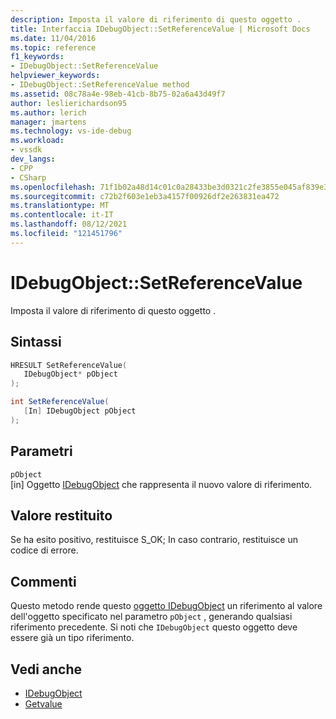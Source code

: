 ```yaml
---
description: Imposta il valore di riferimento di questo oggetto .
title: Interfaccia IDebugObject::SetReferenceValue | Microsoft Docs
ms.date: 11/04/2016
ms.topic: reference
f1_keywords:
- IDebugObject::SetReferenceValue
helpviewer_keywords:
- IDebugObject::SetReferenceValue method
ms.assetid: 08c78a4e-98eb-41cb-8b75-02a6a43d49f7
author: leslierichardson95
ms.author: lerich
manager: jmartens
ms.technology: vs-ide-debug
ms.workload:
- vssdk
dev_langs:
- CPP
- CSharp
ms.openlocfilehash: 71f1b02a48d14c01c0a28433be3d0321c2fe3855e045af839e384808be9e52a9
ms.sourcegitcommit: c72b2f603e1eb3a4157f00926df2e263831ea472
ms.translationtype: MT
ms.contentlocale: it-IT
ms.lasthandoff: 08/12/2021
ms.locfileid: "121451796"
---
```

# <a name="idebugobjectsetreferencevalue"></a>IDebugObject::SetReferenceValue
Imposta il valore di riferimento di questo oggetto .

## <a name="syntax"></a>Sintassi

```cpp
HRESULT SetReferenceValue( 
   IDebugObject* pObject
);
```

```csharp
int SetReferenceValue(
   [In] IDebugObject pObject
);
```

## <a name="parameters"></a>Parametri
`pObject`\
[in] Oggetto [IDebugObject](../../../extensibility/debugger/reference/idebugobject.md) che rappresenta il nuovo valore di riferimento.

## <a name="return-value"></a>Valore restituito
 Se ha esito positivo, restituisce S_OK; In caso contrario, restituisce un codice di errore.

## <a name="remarks"></a>Commenti
 Questo metodo rende questo [oggetto IDebugObject](../../../extensibility/debugger/reference/idebugobject.md) un riferimento al valore dell'oggetto specificato nel parametro `pObject` , generando qualsiasi riferimento precedente. Si noti che `IDebugObject` questo oggetto deve essere già un tipo riferimento.

## <a name="see-also"></a>Vedi anche
- [IDebugObject](../../../extensibility/debugger/reference/idebugobject.md)
- [Getvalue](../../../extensibility/debugger/reference/idebugobject-getvalue.md)
